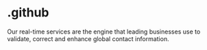 # .github
Our real-time services are the engine that leading businesses use to validate, correct and enhance global contact information.
